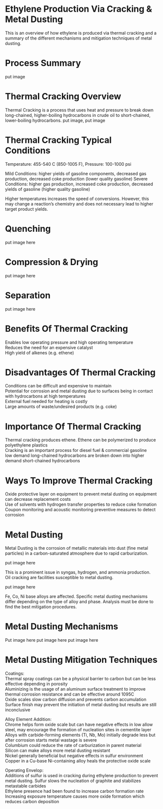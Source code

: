 # Ethylene Production Via Cracking & Metal Dusting
This is an overview of how ethylene is produced via thermal cracking and a summary of the different mechanisms and mitigation techniques of metal dusting. 

# Process Summary
put image 

# Thermal Cracking Overview
Thermal Cracking is a process that uses heat and pressure to break down long-chained, higher-boiling hydrocarbons in crude oil to short-chained, lower-boiling hydrocarbons. 
put image, put image 

# Thermal Cracking Typical Conditions
Temperature: 455-540 C (850-1005 F), Pressure: 100-1000 psi  

Mild Conditions: higher yields of gasoline components, decreased gas production, decreased coke production (lower quality gasoline)
Severe Conditions: higher gas production, increased coke production, decreased yields of gasoline (higher quality gasoline)  

Higher temperatures increases the speed of conversions. However, this may change a reaction’s chemistry and does not necessary lead to higher target product yields. 

# Quenching
put image here

# Compression & Drying
put image here

# Separation
put image here

# Benefits Of Thermal Cracking
Enables low operating pressure and high operating temperature  
Reduces the need for an expensive catalyst  
High yield of alkenes (e.g. ethene)

# Disadvantages Of Thermal Cracking
Conditions can be difficult and expensive to maintain  
Potential for corrosion and metal dusting due to surfaces being in contact with hydrocarbons at high temperatures  
External fuel needed for heating is costly  
Large amounts of waste/undesired products (e.g. coke)

# Importance Of Thermal Cracking 
Thermal cracking produces ethene. Ethene can be polymerized to produce polyethylene plastics  
Cracking is an important process for diesel fuel & commercial gasoline  
low demand long-chained hydrocarbons are broken down into higher demand short-chained hydrocarbons

# Ways To Improve Thermal Cracking
Oxide protective layer on equipment to prevent metal dusting on equipment can decrease replacement costs  
Use of solvents with hydrogen transfer properties to reduce coke formation  
Coupon monitoring and acoustic monitoring preventive measures to detect corrosion

# Metal Dusting 
Metal Dusting is the corrosion of metallic materials into dust (fine metal particles) in a carbon-saturated atmosphere due to rapid carburization. 

put image here

This is a prominent issue in syngas, hydrogen, and ammonia production.  
Oil cracking are facilities susceptible to metal dusting.

put image here

Fe, Co, Ni base alloys are affected. 
Specific metal dusting mechanisms differ depending on the type of alloy and phase.
Analysis must be done to find the best mitigation procedures. 

# Metal Dusting Mechanisms
Put image here 
put image here
put image here

# Metal Dusting Mitigation Techniques

Coatings:  
Thermal spray coatings can be a physical barrier to carbon but can be less effective depending in porosity  
Aluminizing is the usage of an aluminum surface treatment to improve thermal corrosion resistance and can be effective around 1095C  
Oxide scales slow carbon diffusion and prevents carbon accumulation  
Surface finish may prevent the initiation of metal dusting but results are still inconclusive 

Alloy Element Addition:  
Chrome helps form oxide scale but can have negative effects in low allow steel, may encourage the formation of nucleation sites in cementite layer  
Alloys with carbide-forming elements (Ti, Nb, Mo) initially degrade less but after corrosion starts metal wastage is severe  
Columbium could reduce the rate of carburization in parent material  
Silicon can make alloys more metal dusting resistant  
Nickel generally beneficial but negative effects in sulfur environment  
Copper in a Cu-base Ni-containing alloy heals the protective oxide scale


Operating Envelop:  
Additions of sulfur is used in cracking during ethylene production to prevent metal dusting. Sulfur slows the nucleation of graphite and stabilizes metastable carbides  
Ethylene presence had been found to increase carbon formation rate  
Increasing exposure temperature causes more oxide formation which reduces carbon deposition

